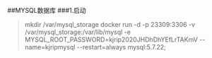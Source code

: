 ##MYSQL数据库
###1.启动
> mkdir /var/mysql_storage
> docker run -d -p 23309:3306 -v /var/mysql_storage:/var/lib/mysql -e MYSQL_ROOT_PASSWORD=kjrip2020JHDhDhYEfLrTAKmV --name=kjripmysql --restart=always  mysql:5.7.22;